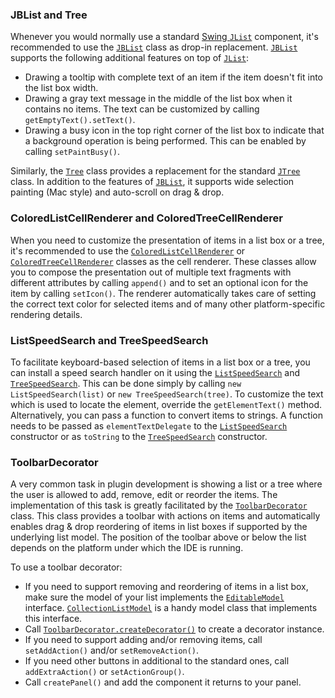 [//]: # (title: List and Tree Controls)

<!-- Copyright 2000-2022 JetBrains s.r.o. and other contributors. Use of this source code is governed by the Apache 2.0 license that can be found in the LICENSE file. -->

### JBList and Tree

Whenever you would normally use a standard [Swing `JList`](https://docs.oracle.com/javase/8/docs/api/javax/swing/JList.html) component, it's recommended to use the [`JBList`](%gh-ic%/platform/platform-api/src/com/intellij/ui/components/JBList.java) class as drop-in replacement. [`JBList`](%gh-ic%/platform/platform-api/src/com/intellij/ui/components/JBList.java) supports the following additional features on top of [`JList`](https://docs.oracle.com/javase/8/docs/api/javax/swing/JList.html):

* Drawing a tooltip with complete text of an item if the item doesn't fit into the list box width.
* Drawing a gray text message in the middle of the list box when it contains no items.
  The text can be customized by calling `getEmptyText().setText()`.
* Drawing a busy icon in the top right corner of the list box to indicate that a background operation is being performed.
  This can be enabled by calling `setPaintBusy()`.

Similarly, the [`Tree`](%gh-ic%/platform/platform-api/src/com/intellij/ui/treeStructure/Tree.java) class provides a replacement for the standard [`JTree`](https://docs.oracle.com/javase/8/docs/api/javax/swing/JTree.html) class.
In addition to the features of [`JBList`](%gh-ic%/platform/platform-api/src/com/intellij/ui/components/JBList.java), it supports wide selection painting (Mac style) and auto-scroll on drag & drop.

### ColoredListCellRenderer and ColoredTreeCellRenderer

When you need to customize the presentation of items in a list box or a tree, it's recommended to use the [`ColoredListCellRenderer`](%gh-ic%/platform/platform-api/src/com/intellij/ui/ColoredListCellRenderer.java) or [`ColoredTreeCellRenderer`](%gh-ic%/platform/platform-api/src/com/intellij/ui/ColoredTreeCellRenderer.java) classes as the cell renderer.
These classes allow you to compose the presentation out of multiple text fragments with different attributes by calling `append()` and to set an optional icon for the item by calling `setIcon()`.
The renderer automatically takes care of setting the correct text color for selected items and of many other platform-specific rendering details.

### ListSpeedSearch and TreeSpeedSearch

To facilitate keyboard-based selection of items in a list box or a tree, you can install a speed search handler on it using the [`ListSpeedSearch`](%gh-ic%/platform/platform-impl/src/com/intellij/ui/ListSpeedSearch.java) and [`TreeSpeedSearch`](%gh-ic%/platform/platform-impl/src/com/intellij/ui/TreeSpeedSearch.java).
This can be done simply by calling `new ListSpeedSearch(list)` or `new TreeSpeedSearch(tree)`.
To customize the text which is used to locate the element, override the `getElementText()` method.
Alternatively, you can pass a function to convert items to strings.
A function needs to be passed as `elementTextDelegate` to the [`ListSpeedSearch`](%gh-ic%/platform/platform-impl/src/com/intellij/ui/ListSpeedSearch.java) constructor or as `toString` to the [`TreeSpeedSearch`](%gh-ic%/platform/platform-impl/src/com/intellij/ui/TreeSpeedSearch.java) constructor.

### ToolbarDecorator

A very common task in plugin development is showing a list or a tree where the user is allowed to add, remove, edit or reorder the items.
The implementation of this task is greatly facilitated by the [`ToolbarDecorator`](%gh-ic%/platform/platform-api/src/com/intellij/ui/ToolbarDecorator.java) class.
This class provides a toolbar with actions on items and automatically enables drag & drop reordering of items in list boxes if supported by the underlying list model.
The position of the toolbar above or below the list depends on the platform under which the IDE is running.

To use a toolbar decorator:

* If you need to support removing and reordering of items in a list box, make sure the model of your list implements the [`EditableModel`](%gh-ic%/platform/util/ui/src/com/intellij/util/ui/EditableModel.java) interface.
  [`CollectionListModel`](%gh-ic%/platform/util/ui/src/com/intellij/ui/CollectionListModel.java) is a handy model class that implements this interface.
* Call [`ToolbarDecorator.createDecorator()`](%gh-ic%/platform/platform-api/src/com/intellij/ui/ToolbarDecorator.java) to create a decorator instance.
* If you need to support adding and/or removing items, call `setAddAction()` and/or `setRemoveAction()`.
* If you need other buttons in additional to the standard ones, call `addExtraAction()` or `setActionGroup()`.
* Call `createPanel()` and add the component it returns to your panel.

<!--
### AbstractTreeBuilder and AbstractTreeStructure
TODO link to tutorial
-->
